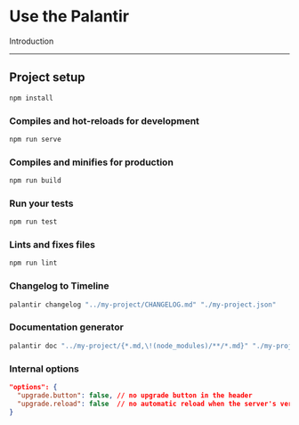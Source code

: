 # Use the Palantir

Introduction

---

<!--
Use
  Node
  Docker
-->

## Project setup
```bash
npm install
```

### Compiles and hot-reloads for development
```bash
npm run serve
```

### Compiles and minifies for production
```bash
npm run build
```

### Run your tests
```bash
npm run test
```

### Lints and fixes files
```bash
npm run lint
```

### Changelog to Timeline

```bash
palantir changelog "../my-project/CHANGELOG.md" "./my-project.json"
```

### Documentation generator

```bash
palantir doc "../my-project/{*.md,\!(node_modules)/**/*.md}" "./my-project" "../my-project/"
```

### Internal options

```json
"options": {
  "upgrade.button": false, // no upgrade button in the header
  "upgrade.reload": false  // no automatic reload when the server's version changed
}
```
